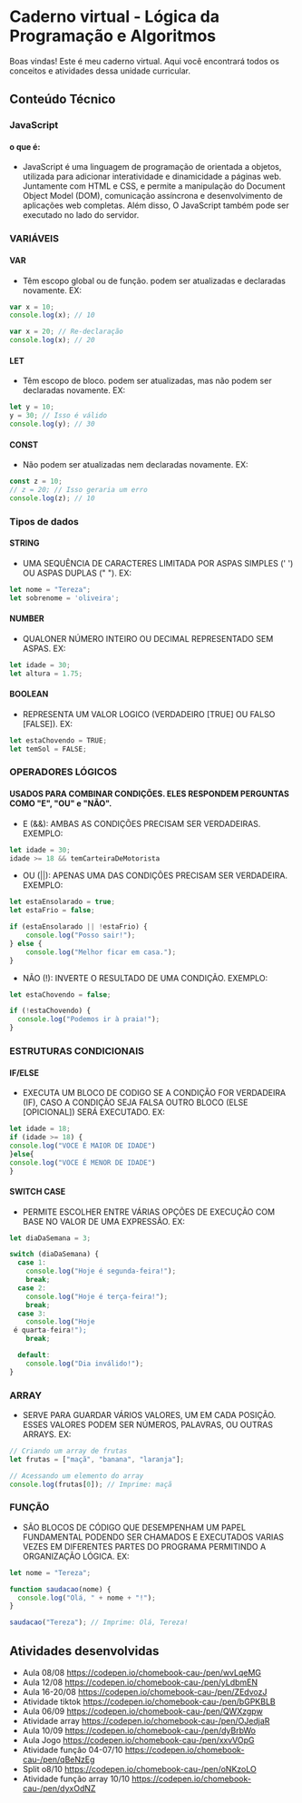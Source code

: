 # Caderno virtual - Lógica da Programação e Algoritmos
Boas vindas! Este é meu caderno virtual. Aqui você encontrará todos os conceitos e atividades dessa unidade curricular. 

## Conteúdo Técnico
### JavaScript
#### o que é:
- JavaScript é uma linguagem de programação de orientada a objetos, utilizada para adicionar interatividade e dinamicidade a páginas web. Juntamente com HTML e CSS, e permite a manipulação do Document Object Model (DOM), comunicação assíncrona e desenvolvimento de aplicações web completas. Além disso, O JavaScript também pode ser executado no lado do servidor.

### VARIÁVEIS
#### VAR
- Têm escopo global ou de função. podem ser atualizadas e declaradas novamente. EX:
```js
var x = 10;
console.log(x); // 10

var x = 20; // Re-declaração
console.log(x); // 20
```

#### LET
- Têm escopo de bloco. podem ser atualizadas, mas não podem ser declaradas novamente. EX:
```js  
let y = 10;
y = 30; // Isso é válido
console.log(y); // 30
```

#### CONST
- Não podem ser atualizadas nem declaradas novamente. EX:
```js    
const z = 10;
// z = 20; // Isso geraria um erro
console.log(z); // 10
```

### Tipos de dados
#### STRING
- UMA SEQUÊNCIA DE CARACTERES LIMITADA POR ASPAS SIMPLES (' ') OU ASPAS DUPLAS (" "). EX:
```js
let nome = "Tereza";
let sobrenome = 'oliveira';
```

#### NUMBER
- QUALONER NÚMERO INTEIRO OU DECIMAL REPRESENTADO SEM ASPAS. EX:
```js  
let idade = 30;
let altura = 1.75;
```

#### BOOLEAN
- REPRESENTA UM VALOR LOGICO (VERDADEIRO [TRUE] OU FALSO [FALSE]). EX:
```js    
let estaChovendo = TRUE;
let temSol = FALSE;
```

### OPERADORES LÓGICOS 
#### USADOS PARA COMBINAR CONDIÇÕES. ELES RESPONDEM PERGUNTAS COMO "E", "OU" e "NÃO".
- E (&&): AMBAS AS CONDIÇÕES PRECISAM SER VERDADEIRAS. EXEMPLO: 
```js
let idade = 30;
idade >= 18 && temCarteiraDeMotorista
```

- OU (||): APENAS UMA DAS CONDIÇÕES PRECISAM SER VERDADEIRA. EXEMPLO: 
```js
let estaEnsolarado = true;
let estaFrio = false;

if (estaEnsolarado || !estaFrio) {
    console.log("Posso sair!");
} else {
    console.log("Melhor ficar em casa.");
}
```

- NÃO (!): INVERTE O RESULTADO DE UMA CONDIÇÃO. EXEMPLO: 
```js
let estaChovendo = false;

if (!estaChovendo) {
  console.log("Podemos ir à praia!");
}
```

### ESTRUTURAS CONDICIONAIS 
#### IF/ELSE
- EXECUTA UM BLOCO DE CODIGO SE A CONDIÇÃO FOR VERDADEIRA (IF), CASO A CONDIÇÃO SEJA FALSA OUTRO BLOCO (ELSE [OPICIONAL]) SERÁ EXECUTADO. EX:
```js
let idade = 18;
if (idade >= 18) {
console.log("VOCE É MAIOR DE IDADE")
}else{
console.log("VOCE É MENOR DE IDADE")
}
```

#### SWITCH CASE
- PERMITE ESCOLHER ENTRE VÁRIAS OPÇÕES DE EXECUÇÃO COM BASE NO VALOR DE UMA EXPRESSÃO. EX:
```js  
let diaDaSemana = 3;

switch (diaDaSemana) {
  case 1:
    console.log("Hoje é segunda-feira!");
    break;
  case 2:
    console.log("Hoje é terça-feira!");
    break;
  case 3:
    console.log("Hoje   
 é quarta-feira!");
    break;   

  default:
    console.log("Dia inválido!");
}
```

### ARRAY
- SERVE PARA GUARDAR VÁRIOS VALORES, UM EM CADA POSIÇÃO. ESSES VALORES PODEM SER NÚMEROS, PALAVRAS, OU OUTRAS ARRAYS. EX: 
```js
// Criando um array de frutas
let frutas = ["maçã", "banana", "laranja"];

// Acessando um elemento do array
console.log(frutas[0]); // Imprime: maçã
```

### FUNÇÃO  
- SÃO BLOCOS DE CÓDIGO QUE DESEMPENHAM UM PAPEL FUNDAMENTAL PODENDO SER CHAMADOS E EXECUTADOS VARIAS VEZES EM DIFERENTES PARTES DO PROGRAMA PERMITINDO A ORGANIZAÇÃO LÓGICA. EX:
```js
let nome = "Tereza";

function saudacao(nome) {
  console.log("Olá, " + nome + "!");
}

saudacao("Tereza"); // Imprime: Olá, Tereza!
```

## Atividades desenvolvidas
- Aula 08/08 https://codepen.io/chomebook-cau-/pen/wvLqeMG
- Aula 12/08 https://codepen.io/chomebook-cau-/pen/yLdbmEN
- Aula 16-20/08 https://codepen.io/chomebook-cau-/pen/ZEdvozJ
- Atividade tiktok https://codepen.io/chomebook-cau-/pen/bGPKBLB
- Aula 06/09 https://codepen.io/chomebook-cau-/pen/QWXzgpw
- Atividade array https://codepen.io/chomebook-cau-/pen/OJedjaR
- Aula 10/09 https://codepen.io/chomebook-cau-/pen/dyBrbWo
- Aula Jogo https://codepen.io/chomebook-cau-/pen/xxvVOpG
- Atividade função 04-07/10 https://codepen.io/chomebook-cau-/pen/qBeNzEg
- Split o8/10 https://codepen.io/chomebook-cau-/pen/oNKzoLO
- Atividade função array 10/10 https://codepen.io/chomebook-cau-/pen/dyxOdNZ

